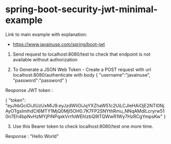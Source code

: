 # spring-boot-security-jwt-minimal-example

Link to main example with explanation:
- https://www.javainuse.com/spring/boot-jwt

1) Send request to localhost:8080/test to check that endpoint is not available without authorization


2) To Generate a JSON Web Token - Create a POST request with url localhost:8080/authenticate with body
{
    "username":"javainuse",
    "password":"password"
}

Response JWT token :

{
    "token": "eyJhbGciOiJIUzUxMiJ9.eyJzdWIiOiJqYXZhaW51c2UiLCJleHAiOjE2NTI0NjAyOTgsImlhdCI6MTY1MjQ0MjI5OH0.7K7FP2SNYthRmu_NNqAMdILcryrw510n7Eh4bpNvHzMYjPiNPqxkVrrfoWEhIzbQ9ITQWwR1Wy7HzRCgYmpsKw"
}


3) Use this Bearer token to check localhost:8080/test one more time.

Response : "Hello World"

